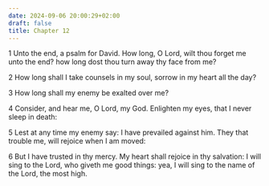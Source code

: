 ```yaml
---
date: 2024-09-06 20:00:29+02:00
draft: false
title: Chapter 12
---
```




1 Unto the end, a psalm for David. How long, O Lord, wilt thou forget me unto the end? how long dost thou turn away thy face from me?

2 How long shall I take counsels in my soul, sorrow in my heart all the day?

3 How long shall my enemy be exalted over me?

4 Consider, and hear me, O Lord, my God. Enlighten my eyes, that I never sleep in death:

5 Lest at any time my enemy say: I have prevailed against him. They that trouble me, will rejoice when I am moved:

6 But I have trusted in thy mercy. My heart shall rejoice in thy salvation: I will sing to the Lord, who giveth me good things: yea, I will sing to the name of the Lord, the most high.

